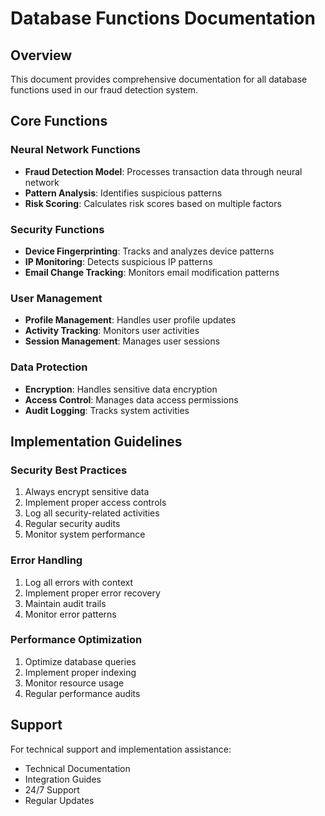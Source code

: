 # Database Functions Documentation

## Overview
This document provides comprehensive documentation for all database functions used in our fraud detection system.

## Core Functions

### Neural Network Functions
- **Fraud Detection Model**: Processes transaction data through neural network
- **Pattern Analysis**: Identifies suspicious patterns
- **Risk Scoring**: Calculates risk scores based on multiple factors

### Security Functions
- **Device Fingerprinting**: Tracks and analyzes device patterns
- **IP Monitoring**: Detects suspicious IP patterns
- **Email Change Tracking**: Monitors email modification patterns

### User Management
- **Profile Management**: Handles user profile updates
- **Activity Tracking**: Monitors user activities
- **Session Management**: Manages user sessions

### Data Protection
- **Encryption**: Handles sensitive data encryption
- **Access Control**: Manages data access permissions
- **Audit Logging**: Tracks system activities

## Implementation Guidelines

### Security Best Practices
1. Always encrypt sensitive data
2. Implement proper access controls
3. Log all security-related activities
4. Regular security audits
5. Monitor system performance

### Error Handling
1. Log all errors with context
2. Implement proper error recovery
3. Maintain audit trails
4. Monitor error patterns

### Performance Optimization
1. Optimize database queries
2. Implement proper indexing
3. Monitor resource usage
4. Regular performance audits

## Support
For technical support and implementation assistance:
- Technical Documentation
- Integration Guides
- 24/7 Support
- Regular Updates